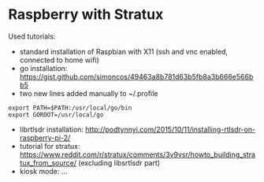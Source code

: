 # Raspberry with Stratux 

Used tutorials:

* standard installation of Raspbian with X11 (ssh and vnc enabled, connected to home wifi)
* go installation: https://gist.github.com/simoncos/49463a8b781d63b5fb8a3b666e566bb5
* two new lines added manually to ~/.profile

```
export PATH=$PATH:/usr/local/go/bin
export GOROOT=/usr/local/go
```

* librtlsdr installation: http://podtynnyi.com/2015/10/11/installing-rtlsdr-on-raspberry-pi-2/
* tutorial for stratux: https://www.reddit.com/r/stratux/comments/3v9vsr/howto_building_stratux_from_source/ (excluding libsrtlsdr part)
* kiosk mode: ...
